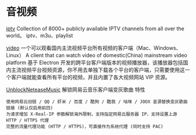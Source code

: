 # 音视频
[iptv](https://github.com/iptv-org/iptv)
Collection of 8000+ publicly available IPTV channels from all over the world。
iptv、m3u、playlist

[video](https://github.com/phobal/ivideo)
一个可以观看国内主流视频平台所有视频的客户端（Mac、Windows、Linux） A client that can watch video of domestic(China) mainstream video platform 
基于 Electron 开发的跨平台客户端版本的视频播放器，该播放器包括国内主流视频平台视频资源，你不用去单独下载各个平台的客户端，只需要使用这一个客户端就能查看所有平台的视频，并且内置了各大视频网站 VIP 资源。

[UnblockNeteaseMusic](https://github.com/nondanee/UnblockNeteaseMusic)
解锁网易云音乐客户端变灰歌曲
特性

    使用网易云旧链 / QQ / 虾米 / 百度 / 酷狗 / 酷我 / 咕咪 / JOOX 音源替换变灰歌曲链接 (默认仅启用前四)
    为请求增加 X-Real-IP 参数解锁海外限制，支持指定网易云服务器 IP，支持设置上游 HTTP / HTTPS 代理
    完整的流量代理功能 (HTTP / HTTPS)，可直接作为系统代理 (同时支持 PAC)


